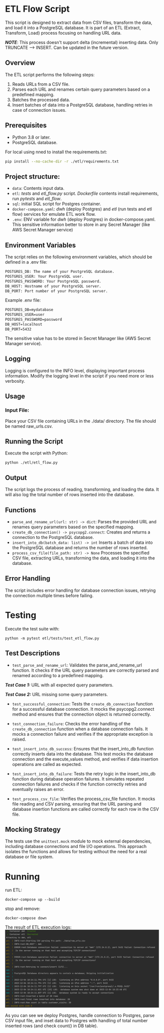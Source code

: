 # ETL Flow Script

This script is designed to extract data from CSV files, transform the data, and load it into a PostgreSQL database. It is part of an ETL (Extract, Transform, Load) process focusing on handling URL data.

**_NOTE_**: This process doesn't support delta (incremental) inserting data. Only TRUNCATE --> INSERT. Can be updated in the future version.

## Overview

The ETL script performs the following steps:
1. Reads URLs from a CSV file.
2. Parses each URL and renames certain query parameters based on a predefined mapping.
3. Batches the processed data.
4. Insert batches of data into a PostgreSQL database, handling retries in case of connection issues.

## Prerequisites

- Python 3.8 or later.
- PostgreSQL database.

For local using nned to install the requirements.txt:
```bash
pip install --no-cache-dir -r ./etl/requirements.txt
```

## Project structure:
- `data`: Contents input data.
- `etl`: _tests_ and _etl_flow.py_ script. _Dockerfile_ contents install requirements, run _pytests_ and _etl_flow_.
- `sql`: initial SQL script for Postgres container.
- `docker-compose.yaml`: _dwh_ (deploy Postgres) and _etl_ (run tests and etl flow) services for emulate ETL work flow.
- `.env`: ENV variable for _dwh_ (deploy Postgres) in docker-compose.yaml. This sensitive information better to store in any Secret Manager (like AWS Secret Manager service)


## Environment Variables
The script relies on the following environment variables, which should be defined in a .env file:
```
POSTGRES_DB: The name of your PostgreSQL database.
POSTGRES_USER: Your PostgreSQL user.
POSTGRES_PASSWORD: Your PostgreSQL password.
DB_HOST: Hostname of your PostgreSQL server.
DB_PORT: Port number of your PostgreSQL server.
```

Example .env file:
```
POSTGRES_DB=mydatabase
POSTGRES_USER=user
POSTGRES_PASSWORD=password
DB_HOST=localhost
DB_PORT=5432
```
The sensitive value has to be stored in Secret Manager like (AWS Secret Manager service).

## Logging
Logging is configured to the INFO level, displaying important process information. Modify the logging level in the script if you need more or less verbosity.

## Usage
### Input File:
Place your CSV file containing URLs in the ./data/ directory. The file should be named raw_urls.csv.

## Running the Script
Execute the script with Python:
```
python ./etl/etl_flow.py
```

## Output
The script logs the process of reading, transforming, and loading the data. It will also log the total number of rows inserted into the database.

## Functions
- `parse_and_rename_url(url: str) -> dict`:
Parses the provided URL and renames query parameters based on the specified mapping.
- `create_db_connection() -> psycopg2.connect`:
Creates and returns a connection to the PostgreSQL database.
- `insert_into_db(batch_data: list) -> int`
Inserts a batch of data into the PostgreSQL database and returns the number of rows inserted.
- `process_csv_file(file_path: str) -> None`
Processes the specified CSV file, extracting URLs, transforming the data, and loading it into the database.

## Error Handling
The script includes error handling for database connection issues, retrying the connection multiple times before failing.

# Testing
Execute the test suite with:
```
python -m pytest etl/tests/test_etl_flow.py
```

## Test Descriptions
- `test_parse_and_rename_url`:
Validates the parse_and_rename_url function. It checks if the URL query parameters are correctly parsed and renamed according to a predefined mapping.

_**Test Case 1:**_ URL with all expected query parameters.

_**Test Case 2:**_ URL missing some query parameters.

- `test_successful_connection`:
Tests the `create_db_connection` function for a successful database connection. It mocks the psycopg2.connect method and ensures that the connection object is returned correctly.

- `test_connection_failure`:
Checks the error handling of the `create_db_connection` function when a database connection fails. It mocks a connection failure and verifies if the appropriate exception is raised.

- `test_insert_into_db_success`:
Ensures that the insert_into_db function correctly inserts data into the database. This test mocks the database connection and the execute_values method, and verifies if data insertion operations are called as expected.

- `test_insert_into_db_failure`:
Tests the retry logic in the insert_into_db function during database operation failures. It simulates repeated connection failures and checks if the function correctly retries and eventually raises an error.

- `test_process_csv_file`:
Verifies the process_csv_file function. It mocks file reading and CSV parsing, ensuring that the URL parsing and database insertion functions are called correctly for each row in the CSV file.

## Mocking Strategy
The tests use the `unittest.mock` module to mock external dependencies, including database connections and file I/O operations. This approach isolates the functions and allows for testing without the need for a real database or file system.

# Running

run ETL:
```
docker-compose up --build
```

stop and remove:
```
docker-compose down
```

The result of ETL execution logs:
![img.png](img.png)

As you can see we deploy Postgres, handle connection to Postgres, parse CSV input file, and inset data to Postgres with handling of total number inserted rows (and check count() in DB table).
